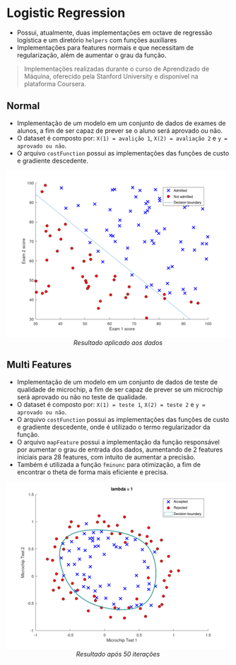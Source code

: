 <h1>Logistic Regression</h1>

- Possui, atualmente, duas implementações em octave de regressão logística e um diretório `helpers` com funções auxiliares
- Implementações para features normais e que necessitam de regularização, além de aumentar o grau da função.
> Implementações realizadas durante o curso de Aprendizado de Máquina, oferecido pela Stanford University e disponível na plataforma Coursera.

<h2>Normal</h2>

- Implementação de um modelo em um conjunto de dados de exames de alunos, a fim de ser capaz de prever se o aluno será aprovado ou não.
- O dataset é composto por: `X(1) = avalição 1`, `X(2) = avaliação 2` e `y = aprovado ou não`.
- O arquivo `costFunction` possui as implementações das funções de custo e gradiente descedente.

<p align="center">
    <img src="https://github.com/fdloopes/Praticas_Machine_Learning/blob/main/Octave/Logistic_Regression/normal/result.png"/><br/>
    <em>Resultado aplicado aos dados</em>
</p>

<h2>Multi Features</h2>

- Implementação de um modelo em um conjunto de dados de teste de qualidade de microchip, a fim de ser capaz de prever se um microchip será aprovado ou não no teste de qualidade.
- O dataset é composto por: `X(1) = teste 1`, `X(2) = teste 2` e `y = aprovado ou não`.
- O arquivo `costFunction` possui as implementações das funções de custo e gradiente descedente, onde é utilizado o termo regularizador da função.
- O arquivo `mapFeature` possui a implementação da função responsável por aumentar o grau de entrada dos dados, aumentando de 2 features iniciais para 28 features, com intuito de aumentar a precisão.
- Também é utilizada a função `fminunc` para otimização, a fim de encontrar o theta de forma mais eficiente e precisa.

<p align="center">
    <img src="https://github.com/fdloopes/Praticas_Machine_Learning/blob/main/Octave/Logistic_Regression/regularized/result.png"/><br/>
    <em>Resultado após 50 iterações</em>
</p>
